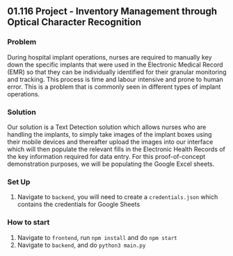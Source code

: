 ## 01.116 Project - Inventory Management through Optical Character Recognition

### Problem

During hospital implant operations, nurses are required to manually key down the specific implants that were used in the Electronic Medical Record (EMR) so that they can be individually identified for their granular monitoring and tracking. This process is time and labour intensive and prone to human error. This is a problem that is commonly seen in different types of implant operations.

### Solution

Our solution is a Text Detection solution which allows nurses who are handling the implants, to simply take images of the implant boxes using their mobile devices and thereafter upload the images into our interface which will then populate the relevant fills in the Electronic Health Records of the key information required for data entry. For this proof-of-concept demonstration purposes, we will be populating the Google Excel sheets.

### Set Up

1. Navigate to `backend`, you will need to create a `credentials.json` which contains the credentials for Google Sheets

### How to start

1. Navigate to `frontend`, run `npm install` and do `npm start`
2. Navigate to `backend`, and do `python3 main.py`
